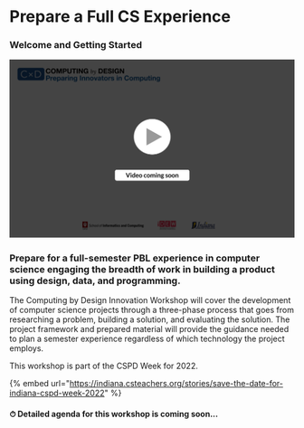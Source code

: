 # Prepare a Full CS Experience

### **Welcome and Getting Started**

![](../.gitbook/assets/vidComing.png)

### Prepare for a full-semester PBL experience in computer science engaging the breadth of work in building a product using design, data, and programming.

The Computing by Design Innovation Workshop will cover the development of computer science projects through a three-phase process that goes from researching a problem, building a solution, and evaluating the solution. The project framework and prepared material will provide the guidance needed to plan a semester experience regardless of which technology the project employs.&#x20;

This workshop is part of the CSPD Week for 2022.

{% embed url="https://indiana.csteachers.org/stories/save-the-date-for-indiana-cspd-week-2022" %}

#### ⏱ Detailed agenda for this workshop is coming soon...
